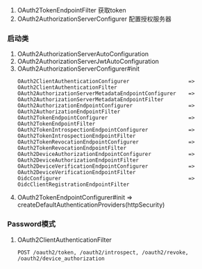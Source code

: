 1. OAuth2TokenEndpointFilter 获取token
2. OAuth2AuthorizationServerConfigurer 配置授权服务器
### 启动类
1. OAuth2AuthorizationServerAutoConfiguration
2. OAuth2AuthorizationServerJwtAutoConfiguration
3. OAuth2AuthorizationServerConfigurer#init
    ```text
    OAuth2ClientAuthenticationConfigurer                   => OAuth2ClientAuthenticationFilter
    OAuth2AuthorizationServerMetadataEndpointConfigurer    => OAuth2AuthorizationServerMetadataEndpointFilter
    OAuth2AuthorizationEndpointConfigurer                  => OAuth2AuthorizationEndpointFilter
    OAuth2TokenEndpointConfigurer                          => OAuth2TokenEndpointFilter
    OAuth2TokenIntrospectionEndpointConfigurer             => OAuth2TokenIntrospectionEndpointFilter
    OAuth2TokenRevocationEndpointConfigurer                => OAuth2TokenRevocationEndpointFilter
    OAuth2DeviceAuthorizationEndpointConfigurer            => OAuth2DeviceAuthorizationEndpointFilter
    OAuth2DeviceVerificationEndpointConfigurer             => OAuth2DeviceVerificationEndpointFilter
    OidcConfigurer                                         => OidcClientRegistrationEndpointFilter
    ```
4.  OAuth2TokenEndpointConfigurer#init => createDefaultAuthenticationProviders(httpSecurity)


### Password模式
1. OAuth2ClientAuthenticationFilter
   ```text
   POST /oauth2/token, /oauth2/introspect, /oauth2/revoke, /oauth2/device_authorization
   ```